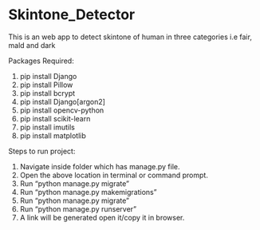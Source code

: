 # Skintone_Detector
This is an web app to detect skintone of human in three categories i.e fair, mald and dark

Packages Required:
1. pip install Django
2. pip install Pillow
3. pip install bcrypt
4. pip install Django[argon2]
5. pip install opencv-python
6. pip install scikit-learn
7. pip install imutils
8. pip install matplotlib

Steps to run project:
1. Navigate inside folder which has manage.py file.
2. Open the above location in terminal or command prompt.
3. Run “python manage.py migrate”
4. Run “python manage.py makemigrations”
5. Run “python manage.py migrate”
6. Run “python manage.py runserver”
7. A link will be generated open it/copy it in browser.

